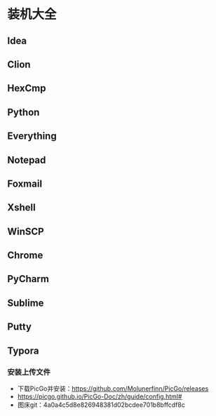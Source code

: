 # 装机大全

## Idea

## Clion

## HexCmp

## Python

## Everything

## Notepad

## Foxmail

## Xshell

## WinSCP

## Chrome

## PyCharm

## Sublime

## Putty

## Typora

### 安装上传文件

- 下载PicGo并安装：https://github.com/Molunerfinn/PicGo/releases
- https://picgo.github.io/PicGo-Doc/zh/guide/config.html#
- 图床git：4a0a4c5d8e826948381d02bcdee701b8bffcdf8c



